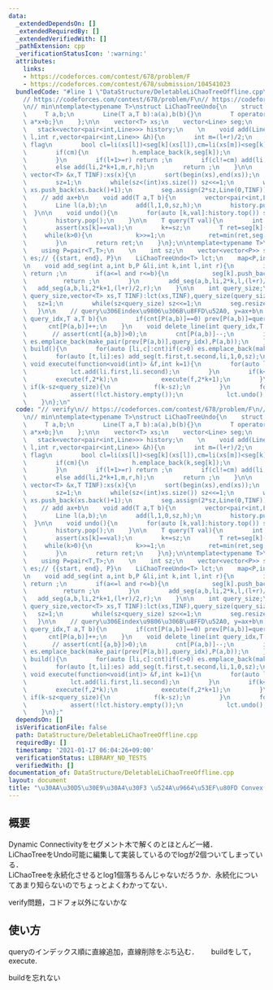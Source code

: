 ```yaml
---
data:
  _extendedDependsOn: []
  _extendedRequiredBy: []
  _extendedVerifiedWith: []
  _pathExtension: cpp
  _verificationStatusIcon: ':warning:'
  attributes:
    links:
    - https://codeforces.com/contest/678/problem/F
    - https://codeforces.com/contest/678/submission/104541023
  bundledCode: "#line 1 \"DataStructure/DeletableLiChaoTreeOffline.cpp\"\n// verify\n\
    // https://codeforces.com/contest/678/problem/F\n// https://codeforces.com/contest/678/submission/104541023\n\
    \n// min\ntemplate<typename T>\nstruct LiChaoTreeUndo{\n    struct Line{\n   \
    \     T a,b;\n        Line(T a,T b):a(a),b(b){}\n        T operator()(T x){return\
    \ a*x+b;}\n    };\n\n    vector<T> xs;\n    vector<Line> seg;\n    int sz;\n \
    \   stack<vector<pair<int,Line>>> history;\n    \n    void add(Line &li,int k,int\
    \ l,int r,vector<pair<int,Line>> &h){\n        int m=(l+r)/2;\n        // replace\
    \ flag\n        bool cl=li(xs[l])<seg[k](xs[l]),cm=li(xs[m])<seg[k](xs[m]);\n\
    \        if(cm){\n            h.emplace_back(k,seg[k]);\n            swap(seg[k],li);\n\
    \        }\n        if(l+1>=r) return ;\n        if(cl!=cm) add(li,2*k,l,m,h);\n\
    \        else add(li,2*k+1,m,r,h);\n        return ;\n    }\n\n    LiChaoTreeUndo(const\
    \ vector<T> &x,T TINF):xs(x){\n        sort(begin(xs),end(xs));\n        xs.erase(unique(begin(xs),end(xs)),end(xs));\n\
    \        sz=1;\n        while(sz<(int)xs.size()) sz<<=1;\n        while((int)xs.size()<sz)\
    \ xs.push_back(xs.back()+1);\n        seg.assign(2*sz,Line(0,TINF));\n    }\n\n\
    \    // add ax+b\n    void add(T a,T b){\n        vector<pair<int,Line>> h;\n\
    \        Line l(a,b);\n        add(l,1,0,sz,h);\n        history.push(h);\n  \
    \  }\n\n    void undo(){\n        for(auto [k,val]:history.top()) seg[k]=val;\n\
    \        history.pop();\n    }\n\n    T query(T val){\n        int k=lower_bound(begin(xs),end(xs),val)-begin(xs);\n\
    \        assert(xs[k]==val);\n        k+=sz;\n        T ret=seg[k](val);\n   \
    \     while(k>0){\n            k>>=1;\n            ret=min(ret,seg[k](val));\n\
    \        }\n        return ret;\n    }\n};\n\ntemplate<typename T>\nstruct DeletableConvexHullTrickOffline{\n\
    \    using P=pair<T,T>;\n    \n    int sz;\n    vector<vector<P>> seg;\n    vector<pair<pair<int,int>,P>>\
    \ es;// {{start, end}, P}\n    LiChaoTreeUndo<T> lct;\n    map<P,int> cnt,prev;\n\
    \n    void add_seg(int a,int b,P &li,int k,int l,int r){\n        if(r<=a or b<=l)\
    \ return ;\n        if(a<=l and r<=b){\n            seg[k].push_back(li);\n  \
    \          return ;\n        }\n        add_seg(a,b,li,2*k,l,(l+r)/2);\n     \
    \   add_seg(a,b,li,2*k+1,(l+r)/2,r);\n    }\n\n    int query_size;\n    DeletableConvexHullTrickOffline(int\
    \ query_size,vector<T> xs,T TINF):lct(xs,TINF),query_size(query_size){\n     \
    \   sz=1;\n        while(sz<query_size) sz<<=1;\n        seg.resize(2*sz);\n \
    \   }\n\n    // query\u306Eindex\u9806\u306B\u8FFD\u52A0, y=ax+b\n    void add_line(int\
    \ query_idx,T a,T b){\n        if(cnt[P(a,b)]==0) prev[P(a,b)]=query_idx;\n  \
    \      cnt[P(a,b)]++;\n    }\n    void delete_line(int query_idx,T a,T b){\n \
    \       // assert(cnt[{a,b}]>0);\n        cnt[P(a,b)]--;\n        if(cnt[P(a,b)]==0)\
    \ es.emplace_back(make_pair(prev[P(a,b)],query_idx),P(a,b));\n    }\n    void\
    \ build(){\n        for(auto [li,c]:cnt)if(c>0) es.emplace_back(make_pair(prev[li],sz),li);\n\
    \        for(auto [t,li]:es) add_seg(t.first,t.second,li,1,0,sz);\n    }\n   \
    \ void execute(function<void(int)> &f,int k=1){\n        for(auto li:seg[k]){\n\
    \            lct.add(li.first,li.second);\n        }\n        if(k<sz){\n    \
    \        execute(f,2*k);\n            execute(f,2*k+1);\n        }\n        else\
    \ if(k-sz<query_size){\n            f(k-sz);\n        }\n        for(auto li:seg[k]){\n\
    \            assert(!lct.history.empty());\n            lct.undo();\n        }\n\
    \    }\n};\n"
  code: "// verify\n// https://codeforces.com/contest/678/problem/F\n// https://codeforces.com/contest/678/submission/104541023\n\
    \n// min\ntemplate<typename T>\nstruct LiChaoTreeUndo{\n    struct Line{\n   \
    \     T a,b;\n        Line(T a,T b):a(a),b(b){}\n        T operator()(T x){return\
    \ a*x+b;}\n    };\n\n    vector<T> xs;\n    vector<Line> seg;\n    int sz;\n \
    \   stack<vector<pair<int,Line>>> history;\n    \n    void add(Line &li,int k,int\
    \ l,int r,vector<pair<int,Line>> &h){\n        int m=(l+r)/2;\n        // replace\
    \ flag\n        bool cl=li(xs[l])<seg[k](xs[l]),cm=li(xs[m])<seg[k](xs[m]);\n\
    \        if(cm){\n            h.emplace_back(k,seg[k]);\n            swap(seg[k],li);\n\
    \        }\n        if(l+1>=r) return ;\n        if(cl!=cm) add(li,2*k,l,m,h);\n\
    \        else add(li,2*k+1,m,r,h);\n        return ;\n    }\n\n    LiChaoTreeUndo(const\
    \ vector<T> &x,T TINF):xs(x){\n        sort(begin(xs),end(xs));\n        xs.erase(unique(begin(xs),end(xs)),end(xs));\n\
    \        sz=1;\n        while(sz<(int)xs.size()) sz<<=1;\n        while((int)xs.size()<sz)\
    \ xs.push_back(xs.back()+1);\n        seg.assign(2*sz,Line(0,TINF));\n    }\n\n\
    \    // add ax+b\n    void add(T a,T b){\n        vector<pair<int,Line>> h;\n\
    \        Line l(a,b);\n        add(l,1,0,sz,h);\n        history.push(h);\n  \
    \  }\n\n    void undo(){\n        for(auto [k,val]:history.top()) seg[k]=val;\n\
    \        history.pop();\n    }\n\n    T query(T val){\n        int k=lower_bound(begin(xs),end(xs),val)-begin(xs);\n\
    \        assert(xs[k]==val);\n        k+=sz;\n        T ret=seg[k](val);\n   \
    \     while(k>0){\n            k>>=1;\n            ret=min(ret,seg[k](val));\n\
    \        }\n        return ret;\n    }\n};\n\ntemplate<typename T>\nstruct DeletableConvexHullTrickOffline{\n\
    \    using P=pair<T,T>;\n    \n    int sz;\n    vector<vector<P>> seg;\n    vector<pair<pair<int,int>,P>>\
    \ es;// {{start, end}, P}\n    LiChaoTreeUndo<T> lct;\n    map<P,int> cnt,prev;\n\
    \n    void add_seg(int a,int b,P &li,int k,int l,int r){\n        if(r<=a or b<=l)\
    \ return ;\n        if(a<=l and r<=b){\n            seg[k].push_back(li);\n  \
    \          return ;\n        }\n        add_seg(a,b,li,2*k,l,(l+r)/2);\n     \
    \   add_seg(a,b,li,2*k+1,(l+r)/2,r);\n    }\n\n    int query_size;\n    DeletableConvexHullTrickOffline(int\
    \ query_size,vector<T> xs,T TINF):lct(xs,TINF),query_size(query_size){\n     \
    \   sz=1;\n        while(sz<query_size) sz<<=1;\n        seg.resize(2*sz);\n \
    \   }\n\n    // query\u306Eindex\u9806\u306B\u8FFD\u52A0, y=ax+b\n    void add_line(int\
    \ query_idx,T a,T b){\n        if(cnt[P(a,b)]==0) prev[P(a,b)]=query_idx;\n  \
    \      cnt[P(a,b)]++;\n    }\n    void delete_line(int query_idx,T a,T b){\n \
    \       // assert(cnt[{a,b}]>0);\n        cnt[P(a,b)]--;\n        if(cnt[P(a,b)]==0)\
    \ es.emplace_back(make_pair(prev[P(a,b)],query_idx),P(a,b));\n    }\n    void\
    \ build(){\n        for(auto [li,c]:cnt)if(c>0) es.emplace_back(make_pair(prev[li],sz),li);\n\
    \        for(auto [t,li]:es) add_seg(t.first,t.second,li,1,0,sz);\n    }\n   \
    \ void execute(function<void(int)> &f,int k=1){\n        for(auto li:seg[k]){\n\
    \            lct.add(li.first,li.second);\n        }\n        if(k<sz){\n    \
    \        execute(f,2*k);\n            execute(f,2*k+1);\n        }\n        else\
    \ if(k-sz<query_size){\n            f(k-sz);\n        }\n        for(auto li:seg[k]){\n\
    \            assert(!lct.history.empty());\n            lct.undo();\n        }\n\
    \    }\n};"
  dependsOn: []
  isVerificationFile: false
  path: DataStructure/DeletableLiChaoTreeOffline.cpp
  requiredBy: []
  timestamp: '2021-01-17 06:04:26+09:00'
  verificationStatus: LIBRARY_NO_TESTS
  verifiedWith: []
documentation_of: DataStructure/DeletableLiChaoTreeOffline.cpp
layout: document
title: "\u30AA\u30D5\u30E9\u30A4\u30F3 \u524A\u9664\u53EF\u80FD Convex Hull Trick"
---
```


## 概要  
Dynamic Connectivityをセグメント木で解くのとほとんど一緒．  
LiChaoTreeをUndo可能に編集して実装しているのでlogが2個ついてしまっている．  
LiChaoTreeを永続化させるとlog1個落ちるんじゃないだろうか．永続化についてあまり知らないのでちょっとよくわかってない．  

verify問題，コドフォ以外にないかな  

## 使い方  
queryのインデックス順に直線追加，直線削除をぶち込む．　　
buildをして，execute.  

buildを忘れない  
